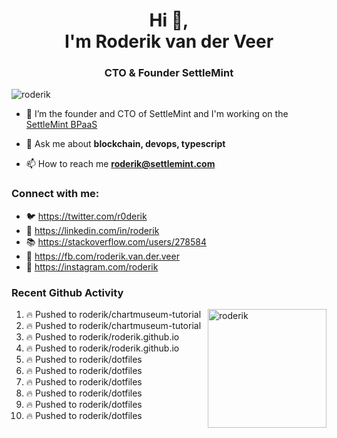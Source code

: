 <h1 align="center">Hi 👋,<br/> I'm Roderik van der Veer</h1>
<h3 align="center">CTO & Founder SettleMint</h3>

<p align="left"> <img src="https://komarev.com/ghpvc/?username=roderik" alt="roderik" /> </p>

- 🔭 I’m the founder and CTO of SettleMint and I'm working on the [SettleMint BPaaS](https://settlemint.com)

- 💬 Ask me about **blockchain, devops, typescript**

- 📫 How to reach me **roderik@settlemint.com**



### Connect with me:

- 🐦 https://twitter.com/r0derik
- 🏢 https://linkedin.com/in/roderik
- 📚 https://stackoverflow.com/users/278584
- 🙊 https://fb.com/roderik.van.der.veer
- 📸 https://instagram.com/roderik

### Recent Github Activity
<img src="https://github-readme-stats.vercel.app/api?username=roderik&show_icons=true&count_private=true" alt="roderik" align="right" height="190" />

<!--START_SECTION:activity-->
1. 🔥 Pushed to roderik/chartmuseum-tutorial
2. 🔥 Pushed to roderik/chartmuseum-tutorial
3. 🔥 Pushed to roderik/roderik.github.io
4. 🔥 Pushed to roderik/roderik.github.io
5. 🔥 Pushed to roderik/dotfiles
6. 🔥 Pushed to roderik/dotfiles
7. 🔥 Pushed to roderik/dotfiles
8. 🔥 Pushed to roderik/dotfiles
9. 🔥 Pushed to roderik/dotfiles
10. 🔥 Pushed to roderik/dotfiles
<!--END_SECTION:activity-->